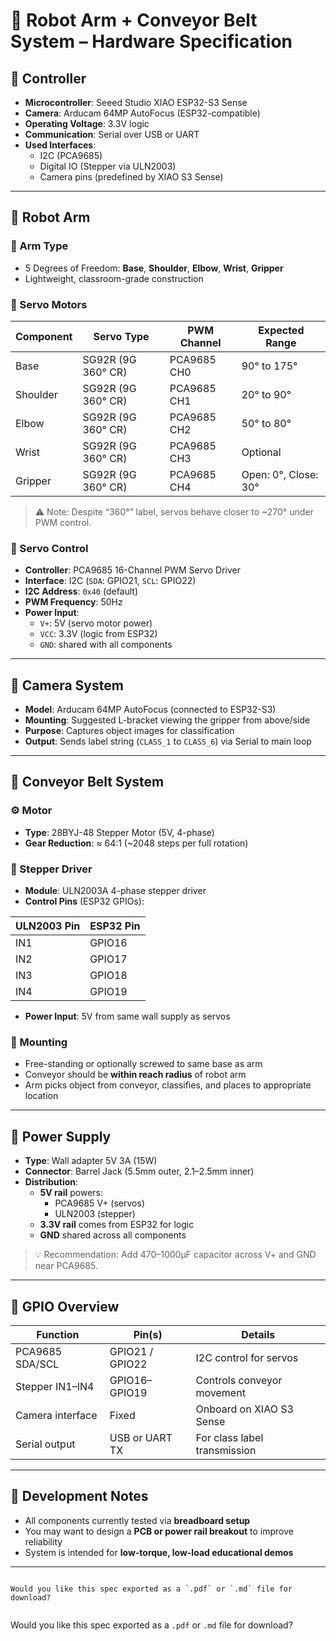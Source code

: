 
# 🤖 Robot Arm + Conveyor Belt System – Hardware Specification

## 🧠 Controller

- **Microcontroller**: Seeed Studio XIAO ESP32-S3 Sense
- **Camera**: Arducam 64MP AutoFocus (ESP32-compatible)
- **Operating Voltage**: 3.3V logic
- **Communication**: Serial over USB or UART
- **Used Interfaces**:
  - I2C (PCA9685)
  - Digital IO (Stepper via ULN2003)
  - Camera pins (predefined by XIAO S3 Sense)

---

## 🤖 Robot Arm

### 📐 Arm Type
- 5 Degrees of Freedom: **Base**, **Shoulder**, **Elbow**, **Wrist**, **Gripper**
- Lightweight, classroom-grade construction

### 🔩 Servo Motors

| **Component** | **Servo Type**     | **PWM Channel** | **Expected Range** |
|---------------|--------------------|------------------|---------------------|
| Base          | SG92R (9G 360° CR) | PCA9685 CH0      | 90° to 175°         |
| Shoulder      | SG92R (9G 360° CR) | PCA9685 CH1      | 20° to 90°          |
| Elbow         | SG92R (9G 360° CR) | PCA9685 CH2      | 50° to 80°          |
| Wrist         | SG92R (9G 360° CR) | PCA9685 CH3      | Optional            |
| Gripper       | SG92R (9G 360° CR) | PCA9685 CH4      | Open: 0°, Close: 30° |

> ⚠️ Note: Despite “360°” label, servos behave closer to ~270° under PWM control.

### 🧠 Servo Control

- **Controller**: PCA9685 16-Channel PWM Servo Driver
- **Interface**: I2C (`SDA`: GPIO21, `SCL`: GPIO22)
- **I2C Address**: `0x40` (default)
- **PWM Frequency**: 50Hz
- **Power Input**:
  - `V+`: 5V (servo motor power)
  - `VCC`: 3.3V (logic from ESP32)
  - `GND`: shared with all components

---

## 📸 Camera System

- **Model**: Arducam 64MP AutoFocus (connected to ESP32-S3)
- **Mounting**: Suggested L-bracket viewing the gripper from above/side
- **Purpose**: Captures object images for classification
- **Output**: Sends label string (`CLASS_1` to `CLASS_6`) via Serial to main loop

---

## 🚚 Conveyor Belt System

### ⚙️ Motor

- **Type**: 28BYJ-48 Stepper Motor (5V, 4-phase)
- **Gear Reduction**: ≈ 64:1 (~2048 steps per full rotation)

### 🔌 Stepper Driver

- **Module**: ULN2003A 4-phase stepper driver
- **Control Pins** (ESP32 GPIOs):

| **ULN2003 Pin** | **ESP32 Pin** |
|-----------------|---------------|
| IN1             | GPIO16        |
| IN2             | GPIO17        |
| IN3             | GPIO18        |
| IN4             | GPIO19        |

- **Power Input**: 5V from same wall supply as servos

### 🧱 Mounting

- Free-standing or optionally screwed to same base as arm
- Conveyor should be **within reach radius** of robot arm
- Arm picks object from conveyor, classifies, and places to appropriate location

---

## 🔌 Power Supply

- **Type**: Wall adapter 5V 3A (15W)
- **Connector**: Barrel Jack (5.5mm outer, 2.1–2.5mm inner)
- **Distribution**:
  - **5V rail** powers:
    - PCA9685 V+ (servos)
    - ULN2003 (stepper)
  - **3.3V rail** comes from ESP32 for logic
  - **GND** shared across all components

> 💡 Recommendation: Add 470–1000µF capacitor across V+ and GND near PCA9685.

---

## 🧰 GPIO Overview

| **Function**       | **Pin(s)**     | **Details**                  |
|--------------------|----------------|------------------------------|
| PCA9685 SDA/SCL    | GPIO21 / GPIO22| I2C control for servos       |
| Stepper IN1–IN4    | GPIO16–GPIO19  | Controls conveyor movement   |
| Camera interface   | Fixed          | Onboard on XIAO S3 Sense     |
| Serial output      | USB or UART TX | For class label transmission |

---

## 🧪 Development Notes

- All components currently tested via **breadboard setup**
- You may want to design a **PCB or power rail breakout** to improve reliability
- System is intended for **low-torque, low-load educational demos**

---

```

Would you like this spec exported as a `.pdf` or `.md` file for download?


```

Would you like this spec exported as a `.pdf` or `.md` file for download?

